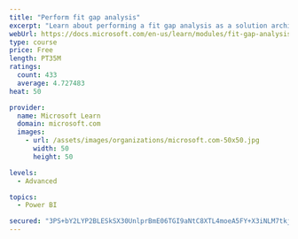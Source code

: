 ```yaml
---
title: "Perform fit gap analysis"
excerpt: "Learn about performing a fit gap analysis as a solution architect for Dynamics 365 and Microsoft Power Platform."
webUrl: https://docs.microsoft.com/en-us/learn/modules/fit-gap-analysis/
type: course
price: Free
length: PT35M
ratings:
  count: 433
  average: 4.727483
heat: 50

provider:
  name: Microsoft Learn
  domain: microsoft.com
  images:
    - url: /assets/images/organizations/microsoft.com-50x50.jpg
      width: 50
      height: 50

levels:
  - Advanced

topics:
  - Power BI

secured: "3PS+bY2LYP2BLESkSX30UnlprBmE06TGI9aNtC8XTL4moeA5FY+X3iNLM7tkjHZQ+i1CEcBG8glk6/7u+YZxX8SmRermcIRpdMtyteYWBNPdQceL3OEZJk4wmkP6nTclLtUl1SgBu8bdGY5zvdzEKV2oLzytGM3H+1Qola9MNzIKsarvS+UNOVguWtJa+n3BODQQb93JGCuSyqdP4nPAspzhOK9LuJXIKJ8hklj2kyr4VVUSe5Oqaq9TzQq0p5jNDTj8lQen8I2RpbvOoUeL+E5lQ8KFHRtanr8MIUGtmFYEFkmkM0RUxE2tYCOGUmKvtSAm2GJu2SWDNtEDtC9PiAJwxom89LNjECOplISohOaREUeuUfObgUPF+LC3jeqZ2rUpbzouoVc8d6YpJCzH9CaUvS3d+Q04UpTYjH9IGAI=;yp5BgM6yoOwENVeLqsaxhQ=="
---
```


